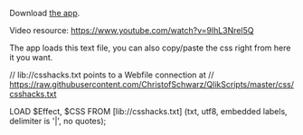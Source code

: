 Download <a href="https://github.com/ChristofSchwarz/QlikScripts/raw/master/css/CSS%20Hacks.qvf">the app</a>.

Video resource: https://www.youtube.com/watch?v=9lhL3Nrel5Q

The app loads this text file, you can also copy/paste the css right from here it you want.


// lib://csshacks.txt points to a Webfile connection at 
// https://raw.githubusercontent.com/ChristofSchwarz/QlikScripts/master/css/csshacks.txt

LOAD
    $Effect,
    $CSS
FROM [lib://csshacks.txt]
(txt, utf8, embedded labels, delimiter is '|', no quotes);

